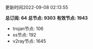 更新时间2022-09-08 02:13:55

**总订阅: 64**
**总节点: 9303**
**有效节点: 1943**
- trojan节点: 106
- ss节点: 192
- v2ray节点: 1645

